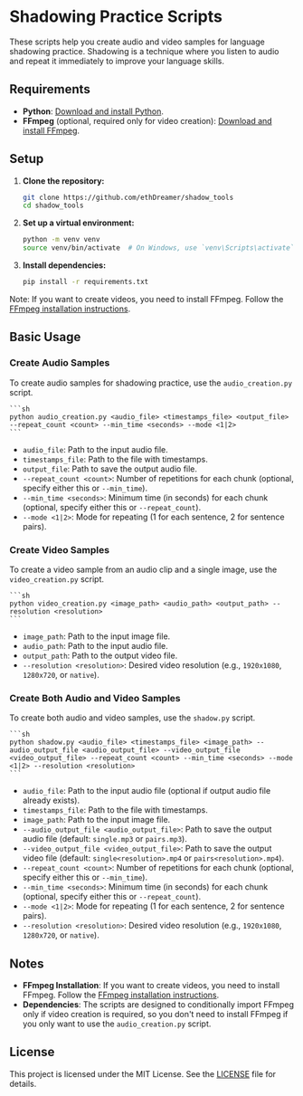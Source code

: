 
# Shadowing Practice Scripts

These scripts help you create audio and video samples for language shadowing practice. Shadowing is a technique where you listen to audio and repeat it immediately to improve your language skills.

## Requirements

- **Python**: [Download and install Python](https://www.python.org/downloads/).
- **FFmpeg** (optional, required only for video creation): [Download and install FFmpeg](https://ffmpeg.org/download.html).

## Setup

1. **Clone the repository:**
    ```sh
    git clone https://github.com/ethDreamer/shadow_tools
    cd shadow_tools
    ```

2. **Set up a virtual environment:**
    ```sh
    python -m venv venv
    source venv/bin/activate  # On Windows, use `venv\Scripts\activate`
    ```

3. **Install dependencies:**
    ```sh
    pip install -r requirements.txt
    ```

Note: If you want to create videos, you need to install FFmpeg. Follow the [FFmpeg installation instructions](https://ffmpeg.org/download.html).

## Basic Usage

### Create Audio Samples

To create audio samples for shadowing practice, use the `audio_creation.py` script.

    ```sh
    python audio_creation.py <audio_file> <timestamps_file> <output_file> --repeat_count <count> --min_time <seconds> --mode <1|2>
    ```

- `audio_file`: Path to the input audio file.
- `timestamps_file`: Path to the file with timestamps.
- `output_file`: Path to save the output audio file.
- `--repeat_count <count>`: Number of repetitions for each chunk (optional, specify either this or `--min_time`).
- `--min_time <seconds>`: Minimum time (in seconds) for each chunk (optional, specify either this or `--repeat_count`).
- `--mode <1|2>`: Mode for repeating (1 for each sentence, 2 for sentence pairs).

### Create Video Samples

To create a video sample from an audio clip and a single image, use the `video_creation.py` script.

    ```sh
    python video_creation.py <image_path> <audio_path> <output_path> --resolution <resolution>
    ```

- `image_path`: Path to the input image file.
- `audio_path`: Path to the input audio file.
- `output_path`: Path to the output video file.
- `--resolution <resolution>`: Desired video resolution (e.g., `1920x1080`, `1280x720`, or `native`).

### Create Both Audio and Video Samples

To create both audio and video samples, use the `shadow.py` script.

    ```sh
    python shadow.py <audio_file> <timestamps_file> <image_path> --audio_output_file <audio_output_file> --video_output_file <video_output_file> --repeat_count <count> --min_time <seconds> --mode <1|2> --resolution <resolution>
    ```

- `audio_file`: Path to the input audio file (optional if output audio file already exists).
- `timestamps_file`: Path to the file with timestamps.
- `image_path`: Path to the input image file.
- `--audio_output_file <audio_output_file>`: Path to save the output audio file (default: `single.mp3` or `pairs.mp3`).
- `--video_output_file <video_output_file>`: Path to save the output video file (default: `single<resolution>.mp4` or `pairs<resolution>.mp4`).
- `--repeat_count <count>`: Number of repetitions for each chunk (optional, specify either this or `--min_time`).
- `--min_time <seconds>`: Minimum time (in seconds) for each chunk (optional, specify either this or `--repeat_count`).
- `--mode <1|2>`: Mode for repeating (1 for each sentence, 2 for sentence pairs).
- `--resolution <resolution>`: Desired video resolution (e.g., `1920x1080`, `1280x720`, or `native`).

## Notes

- **FFmpeg Installation**: If you want to create videos, you need to install FFmpeg. Follow the [FFmpeg installation instructions](https://ffmpeg.org/download.html).
- **Dependencies**: The scripts are designed to conditionally import FFmpeg only if video creation is required, so you don't need to install FFmpeg if you only want to use the `audio_creation.py` script.

## License

This project is licensed under the MIT License. See the [LICENSE](LICENSE) file for details.
